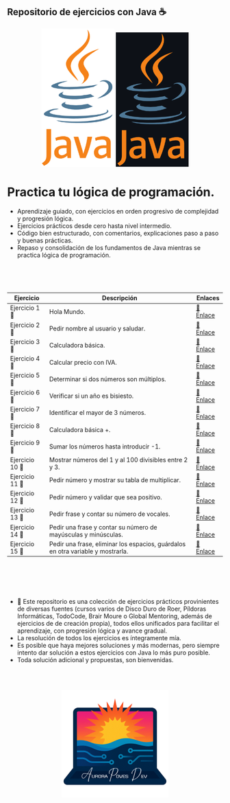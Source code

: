## Repositorio de ejercicios con Java ☕

<p align="center">
  <img src="https://raw.githubusercontent.com/APoves/Java/main/claro.png#gh-light-mode-only" alt="Logo modo claro" width="170">
  <img src="https://raw.githubusercontent.com/APoves/Java/main/oscuro.png#gh-dark-mode-only" alt="Logo modo oscuro" width="170">
</p>


# Practica tu lógica de programación.

- Aprendizaje guiado, con ejercicios en orden progresivo de complejidad y progresión lógica.
- Ejercicios prácticos desde cero hasta nivel intermedio.
- Código bien estructurado, con comentarios, explicaciones paso a paso y buenas prácticas.
- Repaso y consolidación de los fundamentos de Java mientras se practica lógica de programación.
<br>
<br>
<br>

| Ejercicio | Descripción | Enlaces |
|-----------|-------------|---------|
| Ejercicio 1  📝 | Hola Mundo. | [🔗 Enlace](https://github.com/APoves/Java/tree/Ejercicio-01) |
| Ejercicio 2  📝 | Pedir nombre al usuario y saludar. | [🔗 Enlace](https://github.com/APoves/Java/tree/Ejercicio-02) |
| Ejercicio 3  📝 | Calculadora básica. | [🔗 Enlace](https://github.com/APoves/Java/tree/Ejercicio-03) |
| Ejercicio 4  📝 | Calcular precio con IVA. | [🔗 Enlace](https://github.com/APoves/Java/tree/Ejercicio-04) |
| Ejercicio 5  📝 | Determinar si dos números son múltiplos. | [🔗 Enlace](https://github.com/APoves/Java/tree/Ejercicio-05) |
| Ejercicio 6  📝 | Verificar si un año es bisiesto. | [🔗 Enlace](https://github.com/APoves/Java/tree/Ejercicio-06) |
| Ejercicio 7  📝 | Identificar el mayor de 3 números. | [🔗 Enlace](https://github.com/APoves/Java/tree/Ejercicio-07) |
| Ejercicio 8  📝 | Calculadora básica +. | [🔗 Enlace](https://github.com/APoves/Java/tree/Ejercicio-08) |
| Ejercicio 9  📝 | Sumar los números hasta introducir -1. | [🔗 Enlace](https://github.com/APoves/Java/tree/Ejercicio-09) |
| Ejercicio 10 📝 | Mostrar números del 1 y al 100 divisibles entre 2 y 3. | [🔗 Enlace](https://github.com/APoves/Java/tree/Ejercicio-10) |
| Ejercicio 11 📝 | Pedir número y mostrar su tabla de multiplicar. | [🔗 Enlace](https://github.com/APoves/Java/tree/Ejercicio-11) |
| Ejercicio 12 📝 | Pedir número y validar que sea positivo. | [🔗 Enlace](https://github.com/APoves/Java/tree/Ejercicio-12) |
| Ejercicio 13 📝 | Pedir frase y contar su número de vocales. | [🔗 Enlace](https://github.com/APoves/Java/tree/Ejercicio-13) |
| Ejercicio 14 📝 | Pedir una frase y contar su número de mayúsculas y minúsculas. | [🔗 Enlace](https://github.com/APoves/Java/tree/Ejercicio-14) |
| Ejercicio 15 📝 | Pedir una frase, eliminar los espacios, guárdalos en otra variable y mostrarla. | [🔗 Enlace](https://github.com/APoves/Java/blob/Ejercicio-15/README.md) |


<br>
<br>
<br>
<br>

  
- 📌 Este repositorio es una colección de ejercicios prácticos provinientes de diversas fuentes (cursos varios de Disco Duro de Roer, Píldoras Informáticas, TodoCode, Brair Moure o Global Mentoring, además de ejercicios de de creación propia), todos ellos unificados para facilitar el aprendizaje, con progresión lógica y avance gradual. <br>
- La resolución de todos los ejercicios es íntegramente mía. <br>
- Es posible que haya mejores soluciones y más modernas, pero siempre intento dar solución a estos ejercicios con Java lo más puro posible.
- Toda solución adicional y propuestas, son bienvenidas.


<br>
<br>
<p align="center">
<img src="https://github.com/APoves/APoves/blob/main/logo.png" alt="Mi Logo" width="250"/>
</p>

